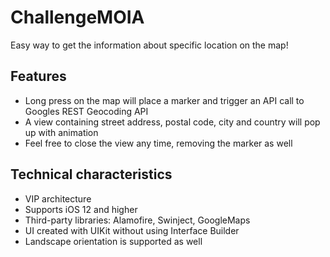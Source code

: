 
# ChallengeMOIA

Easy way to get the information about specific location on the map!

## Features

- Long press on the map will place a marker and trigger an API call to Googles REST Geocoding API
- A view containing street address, postal code, city and country will pop up with animation
- Feel free to close the view any time, removing the marker as well

## Technical characteristics

- VIP architecture
- Supports iOS 12 and higher
- Third-party libraries: Alamofire, Swinject, GoogleMaps
- UI created with UIKit without using Interface Builder
- Landscape orientation is supported as well
